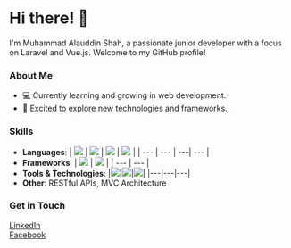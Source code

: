 # Hi there! 👋

I'm Muhammad Alauddin Shah, a passionate junior developer with a focus on Laravel and Vue.js. Welcome to my GitHub profile!

<!-- Stats
[![Anurag's GitHub stats](https://github-readme-stats.vercel.app/api?username=alauddin3604)](https://github.com/anuraghazra/github-readme-stats)
-->

### About Me
- 💻 Currently learning and growing in web development.
- 🌱 Excited to explore new technologies and frameworks.

### Skills
- **Languages**:
  | <img src="https://img.shields.io/badge/HTML5-E34F26?style=for-the-badge&logo=html5&logoColor=white" /> | <img src="https://img.shields.io/badge/CSS3-1572B6?style=for-the-badge&logo=css3&logoColor=white" /> | <img src="https://img.shields.io/badge/JavaScript-323330?style=for-the-badge&logo=javascript&logoColor=F7DF1E" /> | <img src="https://img.shields.io/badge/PHP-777BB4?style=for-the-badge&logo=php&logoColor=white" /> |
  | --- | --- | ---| --- |
- **Frameworks**:
  | <img src="https://img.shields.io/badge/Laravel-FF2D20?style=for-the-badge&logo=laravel&logoColor=white" /> | <img src="https://img.shields.io/badge/Vue%20js-35495E?style=for-the-badge&logo=vuedotjs&logoColor=4FC08D" /> |
  | --- | --- |
- **Tools & Technologies**:
  |<img src="https://img.shields.io/badge/GIT-E44C30?style=for-the-badge&logo=git&logoColor=white" />|<img src="https://img.shields.io/badge/npm-CB3837?style=for-the-badge&logo=npm&logoColor=white" />|<img src="https://img.shields.io/badge/Composer-885630?style=for-the-badge&logo=Composer&logoColor=white" />|
  |---|---|---|
- **Other**: RESTful APIs, MVC Architecture

<!-- 
### Projects
Here are a few projects I'm proud of:

Project Name - Brief description of the project.
Project Name - Brief description of the project.
Project Name - Brief description of the project.
Feel free to check out my repositories for more!
-->

### Get in Touch
<div class="badge-base LI-profile-badge" data-locale="en_US" data-size="medium" data-theme="light" data-type="HORIZONTAL" data-vanity="muhammad-alauddin-shah" data-version="v1"><a class="badge-base__link LI-simple-link" href="https://my.linkedin.com/in/muhammad-alauddin-shah?trk=profile-badge">LinkedIn</a></div>
<a href="https://www.facebook.com/alauddin3604">Facebook</a>
<a href="">
